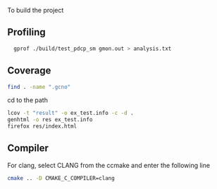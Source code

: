To build the project

## Profiling
```bash
  gprof ./build/test_pdcp_sm gmon.out > analysis.txt
```
  
## Coverage

```bash
find . -name ".gcno"
```

cd to the path 

```bash
lcov -t "result" -o ex_test.info -c -d .
genhtml -o res ex_test.info
firefox res/index.html
```

## Compiler
For clang, select CLANG from the ccmake and enter the following line

```bash
cmake .. -D CMAKE_C_COMPILER=clang
```

